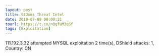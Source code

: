 ```yaml
---
layout: post
title: StDoms Threat Intel
date: 2018-07-09 00:00:21
tourl: https://t.co/nQqfuM3qSf
tags: [Exploitation]
---
```

111.192.3.32 attempted MYSQL exploitation 2 time(s), DShield attacks: 1, Country: CN